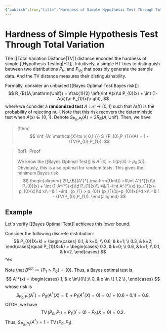```yaml
---
{"publish":true,"title":"Hardness of Simple Hypothesis Test Through Total Variation","created":"2025-05-27T23:43:04","modified":"2025-08-18T18:50:00","cssclasses":"","state":"done","sup":["[[Hypothesis Testing]]"],"aliases":null,"type":"note","related":["[[Total Variation Distance]]"]}
---
```



# Hardness of Simple Hypothesis Test Through Total Variation

The [[Total Variation Distance\|TV]] distance encodes the hardness of simple [[Hypothesis Testing\|HT]].
Intuitively, a simple HT tries to distinguish between two distributions $P_{\theta_{1}}$ and $P_{\theta_{0}}$ that possibly generate the sample data. And the TV distance measures their distinguishability.

Formally, consider an unbiased [[Bayes Optimal Test\|Bayes risk]]:
$$
R_{B}(A,\mathrm{Unif}) = \frac{1}{2} \left(\int A(x)\d P_{0}(x) + \int (1-A(x))\d P_{1}(x)\right),
$$
where we consider a **randomized test** $A: \mathcal{X} \to [0,1]$ such that $A(X)$ is the probability of rejecting null. Note that this risk recovers the deterministic test when $A(x) \in \{0,1\}$.
Denote $S_{P_{0},P_{1}}(A) = 2R_{B}(A,\mathrm{Unif})$.
Then, we have

> [!thm]
> $$
> \inf_{A: \mathcal{X}\to \{ 0,1 \}} S_{P_{0},P_{1}}(A) = 1 - \TV(P_{0},P_{1}).
> $$

> [!pf]- Proof
>
> We know the [[Bayes Optimal Test]] is $A^{*}(x) = \mathbb{1} \{ p_{1}(x) > p_{0}(x) \}$. Obviously, this is also optimal for random tests.
> This gives the minimum Bayes risk
> $$
> \begin{aligned}
> 2R_{B}(A^{*},\mathrm{Unif}) =&\int A^{*}(x)\d P_{0}(x) + \int (1-A^{*}(x))\d P_{1}(x)\\
> =& 1 -\int A^{*}(x) (p_{1}(x)-p_{0}(x))\d x\\
> =& 1 -\int _{p_{1} > p_{0}} (p_{1}(x)-p_{0}(x))\d x\\
> =& 1 - \TV(P_{0},P_{1}).
> \end{aligned}
> $$

## Example

Let's verify [[Bayes Optimal Test]] achieves this lower bound.

Consider the following discrete distribution:
$$
P_{0}(X=k) = \begin{cases}
0.1, & k=0; \\
0.6, & k=1; \\
0.3, & k=2;
\end{cases}\quad P_{1}(X=k) = \begin{cases}
0.3, & k=0; \\
0.6, & k=1; \\
0.1, & k=2.
\end{cases}
$$
^ex

Note that $B^{\mathrm{opt}} \coloneqq \{ P_{1} >P_{0} \} = \{ 0 \}$. Thus, a Bayes optimal test is
$$
A^*(x) = \begin{cases}
1, & x \in\{0\};\\
0, & x \in \{ 1,2 \},
\end{cases}
$$
whose risk is
$$
S_{P_{0},P_{1}}(A^{*}) = P_{0}(A^*(X)=1) + P_{1}(A^*(X)=0) = 0.1 + (0.6 + 0.1) = 0.8.
$$
OTOH, we have
$$
\operatorname{TV}(P_{0},P_{1}) = P_{1}(X=0) - P_{0}(X=0) = 0.2.
$$
Thus, $S_{P_{0},P_{1}}(A^*) = 1-\operatorname{TV}(P_{0},P_{1})$.
